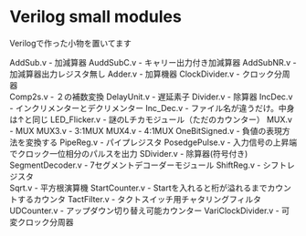 # Verilog small modules
Verilogで作った小物を置いてます

AddSub.v - 加減算器
AuddSubC.v - キャリー出力付き加減算器
AddSubNR.v - 加減算器出力レジスタ無し
Adder.v - 加算機器
ClockDivider.v - クロック分周器	
Comp2s.v - ２の補数変換
DelayUnit.v - 遅延素子
Divider.v - 除算器
IncDec.v - インクリメンターとデクリメンター
Inc_Dec.v - ファイル名が違うだけ。中身は↑と同じ
LED_Flicker.v - 謎のLチカモジュール（ただのカウンター）
MUX.v - MUX	
MUX3.v - 3:1MUX
MUX4.v - 4:1MUX
OneBitSigned.v - 負値の表現方法を変換する
PipeReg.v - パイプレジスタ	
PosedgePulse.v - 入力信号の上昇端でクロック一位相分のパルスを出力
SDivider.v - 除算器(符号付き)
SegmentDecoder.v - 7セグメントデコーダーモジュール
ShiftReg.v - シフトレジスタ	
Sqrt.v - 平方根演算機
StartCounter.v - Startを入れると桁が溢れるまでカウントするカウンタ
TactFilter.v - タクトスイッチ用チャタリングフィルタ
UDCounter.v - アップダウン切り替え可能カウンター
VariClockDivider.v - 可変クロック分周器
